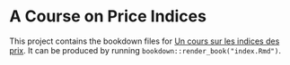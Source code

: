 # A Course on Price Indices

This project contains the bookdown files for [Un cours sur les indices des prix](https://ppd-dpp.github.io/cours-indices-des-prix). It can be produced by running `bookdown::render_book("index.Rmd")`.
